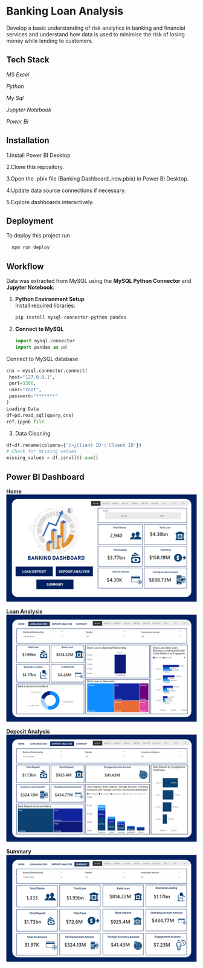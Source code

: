 
# Banking Loan Analysis

Develop a basic understanding of risk analytics in banking and financial services and understand how data is used to minimise the risk of losing money while lending to customers.





## Tech Stack

*MS Excel*

*Python*

*My Sql*

*Jupyter Notebook*

*Power Bi*

## Installation

1.Install Power BI Desktop

2.Clone this repository.

3.Open the .pbix file (Banking Dashboard_new.pbix) in Power BI Desktop.

4.Update data source connections if necessary.

5.Explore dashboards interactively.
    
## Deployment

To deploy this project run

```bash
  npm run deploy
```


## Workflow
Data was extracted from MySQL using the **MySQL Python Connector** and **Jupyter Notebook**:

1. **Python Environment Setup**  
    Install required libraries:
     ```python
     pip install mysql-connector-python pandas
     ```
2. **Connect to MySQL**
   ```python
   import mysql.connector
   import pandas as pd

  Connect to MySQL database
   ```python
  cnx = mysql.connector.connect(
    host="127.0.0.1",
    port=3306,
    user="root",
    password="*******"
  )
Loading Data
df=pd.read_sql(query,cnx)
ref.ipynb file
```
3. Data Cleaning
```python
df=df.rename(columns={'ï»¿Client ID':'Client ID'})
# Check for missing values
missing_values = df.isnull().sum()
```
## Power BI Dashboard

**Home**
![alt image](https://github.com/MohTarique/Banking_Loan_Analysis/blob/main/Screenshot%20(62).png)

**Loan Analysis**
![alt image](https://github.com/MohTarique/Banking_Loan_Analysis/blob/main/Screenshot%20(63).png)

**Deposit Analysis**
![alt image](https://github.com/MohTarique/Banking_Loan_Analysis/blob/main/Screenshot%20(64).png)

**Summary**
![alt image](https://github.com/MohTarique/Banking_Loan_Analysis/blob/main/Screenshot%20(65).png)

